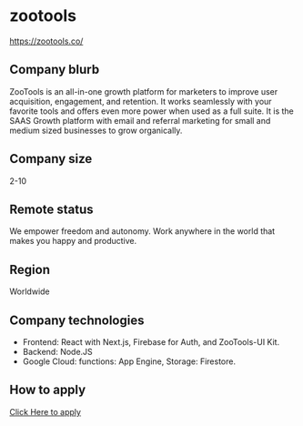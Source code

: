 # zootools

https://zootools.co/



## Company blurb

ZooTools is an all-in-one growth platform for marketers to improve user acquisition, engagement, and retention. It works seamlessly with your favorite tools and offers even more power when used as a full suite. It is the SAAS Growth platform with email and referral marketing for small and medium sized businesses to grow organically.


## Company size

2-10


## Remote status


We empower freedom and autonomy. Work anywhere in the world that makes you happy and productive.



## Region

Worldwide




## Company technologies

- Frontend: React with Next.js, Firebase for Auth, and ZooTools-UI Kit.
- Backend: Node.JS
- Google Cloud: functions: App Engine, Storage: Firestore.




## How to apply




[Click Here to apply](https://zootools.notion.site/Careers-at-ZooTools-2e2815794b14415daca297506c54cb69)